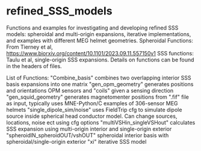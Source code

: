 # refined_SSS_models
Functions and examples for investigating and developing refined SSS models: spheroidal and multi-origin expansions, iterative implementations, and examples with different MEG helmet geometries.
Spheroidal Functions: From Tierney et al, https://www.biorxiv.org/content/10.1101/2023.09.11.557150v1
SSS functions: Taulu et al, single-origin SSS expansions. Details on functions can be found in the headers of files.



List of Functions:
"Combine_basis" combines two overlapping interior SSS basis expansions into one matrix
"gen_opm_geometry" generates positions and orientations OPM sensors and "coils" given a sensing direction
"gen_squid_geometry" generates magnetomenter positions from ".fif" file as input, typically uses MNE-Python/C examples of 306-sensor MEG helmets
"single_dipole_sim/noise" uses FieldTrip cfg to simulate dipole source inside spherical head conductor model. Can change sources, locations, noise ect using cfg options
"multiVSHin_singleVSHout" calculates SSS expansion using multi-origin interior and single-origin exterior
"spheroidIN_spheroidOUT/vshOUT" spheroidal interior basis with spheroidal/single-origin exterior
"xi" iterative SSS model
